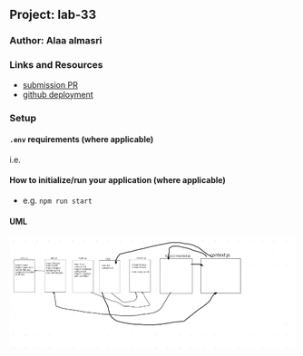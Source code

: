 ## Project: lab-33

### Author: Alaa almasri

### Links and Resources

- [submission PR](https://github.com/alaaalmasri12/todo/pull/3)
- [github deployment](https://alaaalmasri12.github.io/todo/)


### Setup

#### `.env` requirements (where applicable)

i.e.

#### How to initialize/run your application (where applicable)

- e.g. `npm run start`

#### UML
![lab-32](assets/uml.png)


